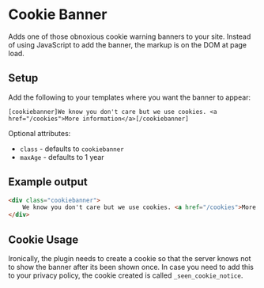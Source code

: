# Cookie Banner
Adds one of those obnoxious cookie warning banners to your site. Instead of using JavaScript to add the banner, the markup is on the DOM at page load.

## Setup
Add the following to your templates where you want the banner to appear:

````
[cookiebanner]We know you don't care but we use cookies. <a href="/cookies">More information</a>[/cookiebanner]
````

Optional attributes:

- `class` - defaults to `cookiebanner`
- `maxAge` - defaults to 1 year

## Example output

````html
<div class="cookiebanner">
    We know you don't care but we use cookies. <a href="/cookies">More information</a>
</div>
````

## Cookie Usage
Ironically, the plugin needs to create a cookie so that the server knows not to show the banner after its been shown once. In case you need to add this to your privacy policy, the cookie created is called `_seen_cookie_notice`.